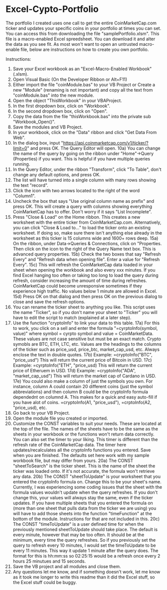 # Excel-Cypto-Portfolio

The portfolio I created uses one call to get the entire CoinMarketCap.com ticker and updates your specific coins in your portfolio at times you can set. You can access this from downloading the file "samplePortfolio.xlsm". This file is a macro-enabled Excel spreedsheet. You can download it and alter the data as you see fit. As most won't want to open an untrusted macro-enable file, below are instructions on how to create you own portfolio.

Instructions:

1) Save your Excel workbook as an "Excel-Macro-Enabled Workbook" (.xlsm).
2) Open Visual Basic (On the Developer Ribbon or Alt+F11)
3) Either import the file "coinModule.bas" to your VB Project or Create a new "Module" (renaming is not important) and copy all the text from "coinModule.bas" into the new module.
4) Open the object "ThisWorkbook" in your VBAProject.
5) In the first dropdown box, click on "Workbook".
6) In the second dropdown box, click on "Open".
7) Copy the data from the file "thisWorkbook.bas" into the private sub "Workbook_Open()".
8) Save the modules and VB Project.
9) In your workbook, click on the "Data" ribbon and click "Get Data From Web".
10) In the dialog box, input "https://api.coinmarketcap.com/v1/ticker/?limit=0" and press OK. The Query Editor will open.
  10a) You can change the name of the query by going on the ribbon under "Home"->Query (Properties) if you want. This is helpful if you have multiple queries running.
11) In the Query Editor, under the ribbon "Transform", click "To Table", don't change any default options, and press OK.
12) The list will have turned into a single column with many rows showing the text "record".
13) Click the icon with two arrows located to the right of the word "Column1".
14) Uncheck the box that says "Use original column name as prefix" and press OK. This will create a query with columns showing everything CoinMarketCap has to offer. Don't worry if it says "List Incomplete".
15) Press "Close & Load" on the Home ribbon. This creates a new worksheet with the entire ticker from CoinMarketCap.com. Alternatively, you can click "Close & Load to..." to load the ticker onto an existing worksheet. If doing so, make sure there isn't anything else already in the worksheet as this ticker is 15 columns wide and 1600+ rows deep.
  15a) On the ribbon, under Data->Queries & Connections, click on "Properties. Then click on the icon to the right of the Query Name text box. This is advanced query properties.
  15b) Check the two boxes that say "Refresh Every" and "Refresh data when opening file". Enter a value for "Refresh Every".
  15c) This will refresh the CoinMarketCap data loaded in your sheet when opening the workbook and also every xxx minutes. If you find Excel hanging too often or taking too long to load the query during refresh, consider increasing the amount of time during refreshes. CoinMarketCap could become unresponsive sometimes if they experience high traffic. No values below 1 minute are allowed in Excel.
  15d) Press OK on that dialog and then press OK on the previous dialog to close and save the refresh options.
16) You can rename the ticker sheet to anything you like. This script uses the name "Ticker", so if you don't name your sheet to "Ticker" you will have to edit the script to match (explained at a later step).
17) Use the function "cryptoInfo" to link your data to this table.
  17a) For this to work, you click on a sell and enter the formula "=cyrptoInfo(symbol, value)" where symbol = cyrpto symbol and value = CoinMarketData. These values are not case sensitive but must be an exact match. Crypto symobls are BTC, ETH, LTC, etc. Values are the headings to the columns of the ticker such as price_usd, price_btc, market_cap_usd, etc. Always enclose the text in double quotes.
  17b) Example: =cryptoInfo("BTC", "price_usd") This will return the current price of Bitcoin in USD.
  17c) Example: =cyrptoInfo("ETH", "price_usd) This will return the current price of Etheruem in USD.
  17d) Example: =cryptoInfo("ADA", "market_cap_usd") This will return the market cap of Cardano in USD.
  17e) You could also make a column of just the symbols you own. For instance, column A could contain 20 different coins (just the symbol abbreviations) and then column B could be the cryptoInfo formula dependednt on columnd A. This makes for a quick and easy auto-fill if you have alot of coins. =cryptoInfo(A1, "price_usd"), =crptoInfo(A2, "price_usd), etc.
18) Go back to your VB Project.
19) Open the module file you created or imported.
20) Customize the CONST variables to suit your needs. These are located at the top of the file. The names of the sheets have to be the same as the sheets in your workbook or the functions won't return data correctly. You can also set the timer to your liking. This timer is different than the refresh rate of the CoinMarketCap data. The timer here updates/recalculates all the cryptoInfo functions you entered. Save when you are finished. The defaults set here work with my sample workbook file, but may differ from yours.
  20a) The CONST "sheetToSearch" is the ticker sheet. This is the name of the sheet the ticker was loaded onto. If it's not accurate, the formula won't retrieve any data.
  20b) The CONST "sheetToUpdate" is your worksheet that you entered the cryptoInfo formula on. Change this to be your sheet's name. Currently, I was experiencing some coding issues that the sheet with the formula values wouldn't update when the query refreshes. If you don't change this, your values will always stay the same, even if the ticker updates. If you have multiple sheets that you entered the formula on (more than one sheet that pulls data from the ticker we are using) you will have to add those sheets into the function "timeFunction" at the bottom of the module. Instructions for that are not included in this.
  20c) The CONST "timeToUpdate" is a user defined time for when the previously mentioned sheetToUpdate should take place. The default is every minute, however that may be too often. It should be at the minimum, every time the query refreshes. So if you previously set the query to refresh every 10 minutes, I would set the timeToUpdate to be every 11 minutes. This way it update 1 minute after the query does. The format for this is hh:mm:ss so 02:25:15 would be a refresh once every 2 hours 25 minutues and 15 seconds.
21) Save the VB project and all modules and close them.
22) Any questions let me know, and if something doesn't work, let me know as it took me longer to write this readme than it did the Excel stuff, so the Excel stuff could be buggy.
